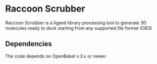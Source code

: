 # Raccoon Scrubber
Raccoon Scrubber is a ligand library processing tool to generate 3D molecules ready to dock starting from any supported file format (OB3)

## Dependencies
The code depends on OpenBabel v.3.x or newer.
